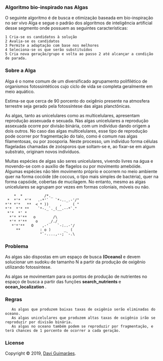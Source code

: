 ### Algoritmo bio-inspirado nas Algas

O seguinte algoritmo é de busca e otimização baseada em bio-inspiração no ser vivo Alga e segue o padrão dos algoritmos de inteligência artificial desse segmento onde possuem as seguintes características:

```
1 Cria-se os candidatos à solução
2 Avalia-se os candidatos
3 Permite a adaptação com base nos melhores
4 Seleciona-se os que serão substituídos
5 Cria nova geração/grupo e volta ao passo 2 até alcançar a condição de parada.
```

### Sobre a Alga

Alga é o nome comum de um diversificado agrupamento polifilético de organismos fotossintéticos cujo ciclo de vida se completa geralmente em meio aquático.

Estima-se que cerca de 90 porcento do oxigênio presente na atmosfera terrestre seja gerado pela fotossíntese das algas planctônicas. 

As algas, tanto as unicelulares como as multicelulares, apresentam reprodução assexuada e sexuada. Nas algas unicelulares a reprodução assexuada ocorre por divisão binária, com um indivíduo dando origem a dois outros. No caso das algas multicelulares, esse tipo de reprodução pode ocorrer por fragmentação do talo, como é comum nas algas filamentosas, ou por zoosporia. Neste processo, um indivíduo forma células flageladas chamadas de zoósporos que soltam-se e, ao fixar-se em algum substrato, originam novos indivíduos.

Muitas espécies de algas são seres unicelulares, vivendo livres na água e movendo-se com o auxílio de flagelos ou por movimento amebóide. Algumas espécies não têm movimento próprio e ocorrem no meio ambiente quer na forma cocóide (de coccus, o tipo mais simples de bactéria), quer na forma capsóide, cobertas de mucilagem. No entanto, mesmo as algas unicelulares se agrupam por vezes em formas coloniais, móveis ou não.

```
    *  *          /*._   
 *  *'*  *'*   .-*'`   `*-.._.-'/"
*'* *'*   **  < * ))     ,     ( "
*'*  *'* **    `*-._`._(__.--*`."
 *'*  *' *   
  *'* *'**   o        /\
  *'* *'**    o     _/./
   *'*'**   O    ,-'    `-:..-'/
     **         : o )      _  (
     	        "`-....,--; `-.\
```

### Problema

As algas são dispostas em um espaço de busca <strong> (Oceano) </strong> e devem solucionar um sudoku de tamanho N a partir da produção de oxigênio utilizando fotossíntese.

As algas se movimentam para os pontos de produção de nutrientes no espaço de busca a partir das funções <strong> search_nutrients </strong> e <strong> ocean_localization </strong>.

### Regras

```
   As algas que produzem baixas taxas de oxigênio serão eliminadas do oceano.
   As algas unicelulares que produzem altas taxas de oxigênio irão se reproduzir por divisão binária.
   As algas no oceano também podem se reproduzir por fragmentação, e terá chances de 1 porcento de ocorrer a cada geração.
```

### License

Copyright © 2019, [Davi Guimarães](https://github.com/davigl).